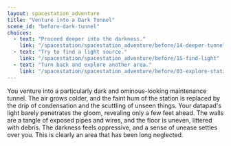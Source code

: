 ```yaml
---
layout: spacestation_adventure
title: "Venture into a Dark Tunnel"
scene_id: "before-dark-tunnel"
choices:
  - text: "Proceed deeper into the darkness."
    link: "/spacestation/spacestation_adventure/before/14-deeper-tunnel"
  - text: "Try to find a light source."
    link: "/spacestation/spacestation_adventure/before/15-find-light"
  - text: "Turn back and explore another area."
    link: "/spacestation/spacestation_adventure/before/03-explore-station"
---
```


You venture into a particularly dark and ominous-looking maintenance tunnel. The air grows colder, and the faint hum of the station is replaced by the drip of condensation and the scuttling of unseen things. Your datapad's light barely penetrates the gloom, revealing only a few feet ahead. The walls are a tangle of exposed pipes and wires, and the floor is uneven, littered with debris. The darkness feels oppressive, and a sense of unease settles over you. This is clearly an area that has been long neglected.
